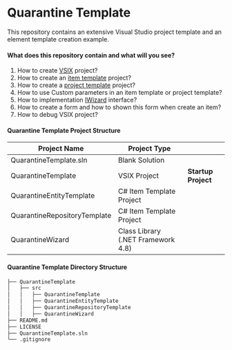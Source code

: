 # **Quarantine Template**
This repository contains an extensive Visual Studio project template and an element template creation example.

#### What does this repository contain and what will you see?
 1. How to create [VSIX](https://docs.microsoft.com/en-us/visualstudio/extensibility/?view=vs-2019) project?
 2. How to create an [item template](https://docs.microsoft.com/en-us/visualstudio/ide/solutions-and-projects-in-visual-studio?view=vs-2019) project?
 3. How to create a [project template](https://docs.microsoft.com/en-us/visualstudio/ide/solutions-and-projects-in-visual-studio?view=vs-2019) project?
 4. How to use Custom parameters in an item template or project template?
 5. How to implementation [IWizard](https://docs.microsoft.com/en-us/dotnet/api/microsoft.visualstudio.templatewizard.iwizard?view=visualstudiosdk-2017&viewFallbackFrom=visualstudiosdk-2019) interface?
 6. How to create a form and how to shown this form when create an item?
 7. How to debug VSIX project?
 
#### Quarantine Template Project Structure

| Project Name| Project Type | |
| ------------ | ------------ |------------ |
| QuarantineTemplate.sln | Blank Solution | |
| QuarantineTemplate | VSIX Project | **Startup Project** |
| QuarantineEntityTemplate |  C# Item Template Project | |
| QuarantineRepositoryTemplate |  C# Item Template Project | |
| QuarantineWizard |  Class Library (.NET Framework 4.8) |   |  |

#### Quarantine Template Directory Structure

```bash
├── QuarantineTemplate
│   ├── src
│   │   ├── QuarantineTemplate
│   │   ├── QuarantineEntityTemplate
│   │   ├── QuarantineRepositoryTemplate
│   │   ├── QuarantineWizard
├── README.md
├── LICENSE
├── QuarantineTemplate.sln
└── .gitignore
```
